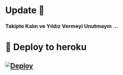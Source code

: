 # Update 💬
### Takipte Kalın ve Yıldız Vermeyi Unutmayın ...


# 🚀 Deploy to heroku
[![Deploy](https://www.herokucdn.com/deploy/button.svg)](https://heroku.com/deploy?template=https://github.com/gktg0011/Tagger)
-









